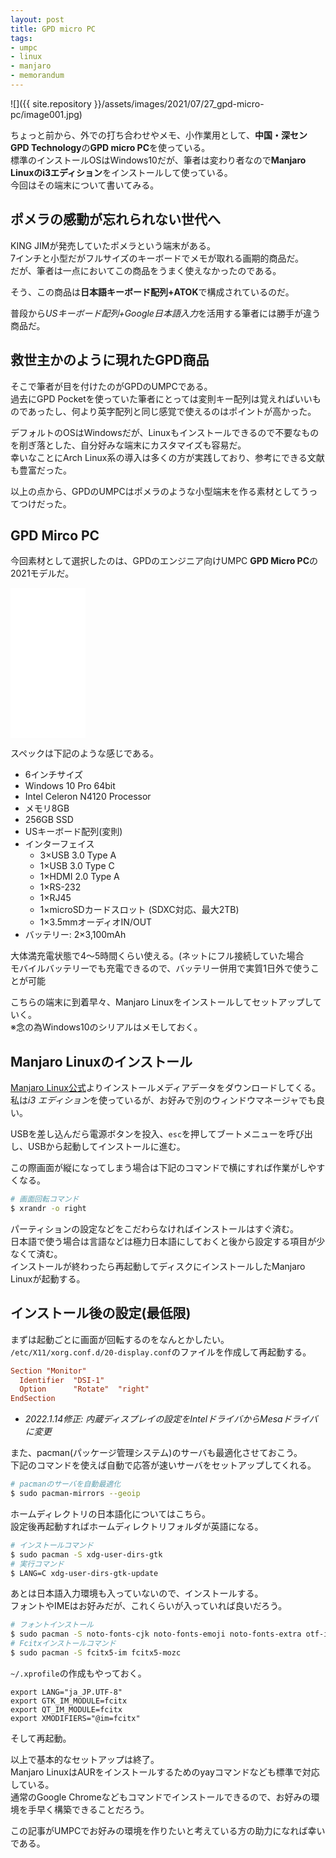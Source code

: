 ```yaml
---
layout: post
title: GPD micro PC
tags:
- umpc
- linux
- manjaro
- memorandum
---
```


![]({{ site.repository }}/assets/images/2021/07/27_gpd-micro-pc/image001.jpg)

ちょっと前から、外での打ち合わせやメモ、小作業用として、**中国・深センGPD Technology**の**GPD micro PC**を使っている。  
標準のインストールOSはWindows10だが、筆者は変わり者なので**Manjaro Linuxのi3エディション**をインストールして使っている。  
今回はその端末について書いてみる。  

<!--more-->

## ポメラの感動が忘れられない世代へ

KING JIMが発売していたポメラという端末がある。  
7インチと小型だがフルサイズのキーボードでメモが取れる画期的商品だ。  
だが、筆者は一点においてこの商品をうまく使えなかったのである。  

そう、この商品は**日本語キーボード配列+ATOK**で構成されているのだ。  

普段から*USキーボード配列+Google日本語入力*を活用する筆者には勝手が違う商品だ。

## 救世主かのように現れたGPD商品

そこで筆者が目を付けたのがGPDのUMPCである。  
過去にGPD Pocketを使っていた筆者にとっては変則キー配列は覚えればいいものであったし、何より英字配列と同じ感覚で使えるのはポイントが高かった。  

デフォルトのOSはWindowsだが、Linuxもインストールできるので不要なものを削ぎ落とした、自分好みな端末にカスタマイズも容易だ。  
幸いなことにArch Linux系の導入は多くの方が実践しており、参考にできる文献も豊富だった。  

以上の点から、GPDのUMPCはポメラのような小型端末を作る素材としてうってつけだった。  

## GPD Mirco PC

今回素材として選択したのは、GPDのエンジニア向けUMPC **GPD Micro PC**の2021モデルだ。  

<iframe style="width:120px;height:240px;" marginwidth="0" marginheight="0" scrolling="no" frameborder="0" src="//rcm-fe.amazon-adsystem.com/e/cm?lt1=_blank&bc1=000000&IS2=1&bg1=FFFFFF&fc1=000000&lc1=0000FF&t=syabu9190c-22&language=ja_JP&o=9&p=8&l=as4&m=amazon&f=ifr&ref=as_ss_li_til&asins=B08YN3W2R9&linkId=2470356871fac3e55787b25050ae802a"></iframe>

スペックは下記のような感じである。  

- 6インチサイズ
- Windows 10 Pro 64bit
- Intel Celeron N4120 Processor
- メモリ8GB
- 256GB SSD
- USキーボード配列(変則)
- インターフェイス
  - 3×USB 3.0 Type A
  - 1×USB 3.0 Type C
  - 1×HDMI 2.0 Type A
  - 1×RS-232
  - 1×RJ45
  - 1×microSDカードスロット (SDXC対応、最大2TB)
  - 1×3.5mmオーディオIN/OUT
- バッテリー: 2×3,100mAh

大体満充電状態で4～5時間くらい使える。(ネットにフル接続していた場合  
モバイルバッテリーでも充電できるので、バッテリー併用で実質1日外で使うことが可能  

こちらの端末に到着早々、Manjaro Linuxをインストールしてセットアップしていく。  
※念の為Windows10のシリアルはメモしておく。  

## Manjaro Linuxのインストール

[Manjaro Linux公式](https://manjaro.org/)よりインストールメディアデータをダウンロードしてくる。  
私は*i3 エディション*を使っているが、お好みで別のウィンドウマネージャでも良い。  

USBを差し込んだら電源ボタンを投入、`esc`を押してブートメニューを呼び出し、USBから起動してインストールに進む。  

この際画面が縦になってしまう場合は下記のコマンドで横にすれば作業がしやすくなる。

```bash
# 画面回転コマンド
$ xrandr -o right
```

パーティションの設定などをこだわらなければインストールはすぐ済む。  
日本語で使う場合は言語などは極力日本語にしておくと後から設定する項目が少なくて済む。  
インストールが終わったら再起動してディスクにインストールしたManjaro Linuxが起動する。  

## インストール後の設定(最低限)

まずは起動ごとに画面が回転するのをなんとかしたい。  
`/etc/X11/xorg.conf.d/20-display.conf`のファイルを作成して再起動する。  

```/etc/X11/xorg.conf.d/20-display.conf
Section "Monitor"
  Identifier  "DSI-1"
  Option      "Rotate"  "right"
EndSection
```

- *2022.1.14修正: 内蔵ディスプレイの設定をIntelドライバからMesaドライバに変更*

また、pacman(パッケージ管理システム)のサーバも最適化させておこう。  
下記のコマンドを使えば自動で応答が速いサーバをセットアップしてくれる。  

```bash
# pacmanのサーバを自動最適化
$ sudo pacman-mirrors --geoip
```

ホームディレクトリの日本語化についてはこちら。  
設定後再起動すればホームディレクトリフォルダが英語になる。  

```bash
# インストールコマンド
$ sudo pacman -S xdg-user-dirs-gtk
# 実行コマンド
$ LANG=C xdg-user-dirs-gtk-update
```

あとは日本語入力環境も入っていないので、インストールする。  
フォントやIMEはお好みだが、これくらいが入っていれば良いだろう。  

```bash
# フォントインストール
$ sudo pacman -S noto-fonts-cjk noto-fonts-emoji noto-fonts-extra otf-ipafont otf-ipaexfont otf-ipamjfont
# Fcitxインストールコマンド
$ sudo pacman -S fcitx5-im fcitx5-mozc
```

`~/.xprofile`の作成もやっておく。  

```~/.xprofile
export LANG="ja_JP.UTF-8"
export GTK_IM_MODULE=fcitx
export QT_IM_MODULE=fcitx
export XMODIFIERS="@im=fcitx"
```

そして再起動。  

以上で基本的なセットアップは終了。  
Manjaro LinuxはAURをインストールするためのyayコマンドなども標準で対応している。  
通常のGoogle Chromeなどもコマンドでインストールできるので、お好みの環境を手早く構築できることだろう。  

この記事がUMPCでお好みの環境を作りたいと考えている方の助力になれば幸いである。  
